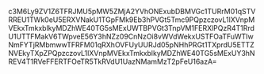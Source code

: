 c3M6Ly9ZV1Z6TFRJMU5pMW5ZMjA2YVhONExubDBMVGc1TURrM01qSTVRREU1TWk0eU5ERXVNakU1TGpFMk9Eb3hPVGt5Tmc9PQpzczovL1lXVnpMVEkxTmkxblkyMDZhWE40TG5sMExUWTBPVGt3TnpVM1FERXlPQzR4T1RrdU1UTTFMakV6TWpveE56Y3hNZz09CnNzOi8vWVdWekxUSTFOaTFuWTIwNmFYTjRMbmwwTFRFM01qRXhOVFUyUURJd05pNHhPRGt1TXprdU5ETTZNVEkyTXpZPQpzczovL1lXVnpMVEkxTmkxblkyMDZhWE40TG5sMExUY3hNREV4T1RVeFFERTFOeTR5TkRVdU1UazNMamMzT2pFeU16azA=